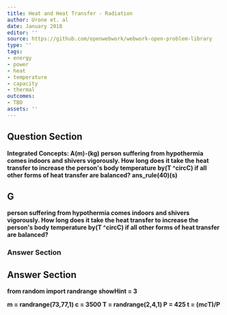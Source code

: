 ```yaml
---
title: Heat and Heat Transfer - Radiation
author: Urone et. al
date: January 2018
editor: ''
source: https://github.com/openwebwork/webwork-open-problem-library
type: ''
tags:
- energy
- power
- heat
- temperature
- capacity
- thermal
outcomes:
- TBD
assets: ''
---
```


## Question Section 

<b>
Integrated Concepts: A(m)-(kg) person suffering from hypothermia comes indoors and shivers vigorously. How long does it take the heat transfer to increase the person's body temperature by(T ^circC) if all other forms of heat transfer are balanced?
ans_rule(40)(s)

## G
person suffering from hypothermia comes indoors and shivers vigorously. How long does it take the heat transfer to increase the person's body temperature by(T ^circC) if all other forms of heat transfer are balanced?
### Answer Section


## Answer Section

from random import randrange
showHint = 3

m = randrange(73,77,1)
c = 3500
T = randrange(2,4,1)
P = 425
t = (m*c*T)/P